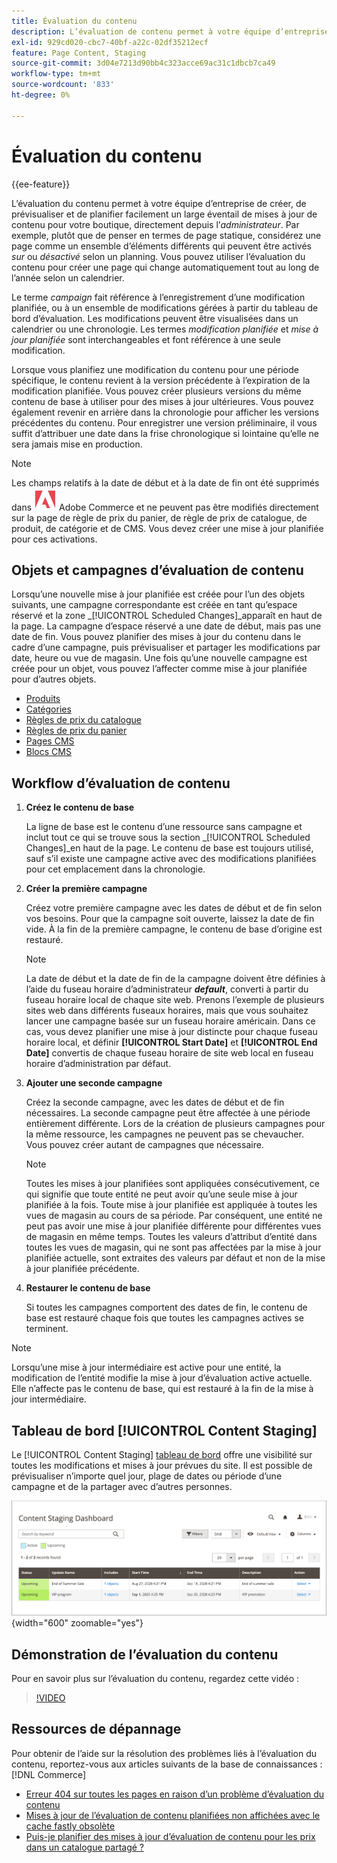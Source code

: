 ```yaml
---
title: Évaluation du contenu
description: L’évaluation de contenu permet à votre équipe d’entreprise de créer, de prévisualiser et de planifier facilement toute une gamme de mises à jour de contenu pour votre boutique, directement depuis l’administrateur.
exl-id: 929cd020-cbc7-40bf-a22c-02df35212ecf
feature: Page Content, Staging
source-git-commit: 3d04e7213d90bb4c323acce69ac31c1dbcb7ca49
workflow-type: tm+mt
source-wordcount: '833'
ht-degree: 0%

---
```


# Évaluation du contenu

{{ee-feature}}

L’évaluation du contenu permet à votre équipe d’entreprise de créer, de prévisualiser et de planifier facilement un large éventail de mises à jour de contenu pour votre boutique, directement depuis l’_administrateur_. Par exemple, plutôt que de penser en termes de page statique, considérez une page comme un ensemble d’éléments différents qui peuvent être activés _sur_ ou _désactivé_ selon un planning. Vous pouvez utiliser l’évaluation du contenu pour créer une page qui change automatiquement tout au long de l’année selon un calendrier.

Le terme _campaign_ fait référence à l’enregistrement d’une modification planifiée, ou à un ensemble de modifications gérées à partir du tableau de bord d’évaluation. Les modifications peuvent être visualisées dans un calendrier ou une chronologie. Les termes _modification planifiée_ et _mise à jour planifiée_ sont interchangeables et font référence à une seule modification.

Lorsque vous planifiez une modification du contenu pour une période spécifique, le contenu revient à la version précédente à l’expiration de la modification planifiée. Vous pouvez créer plusieurs versions du même contenu de base à utiliser pour des mises à jour ultérieures. Vous pouvez également revenir en arrière dans la chronologie pour afficher les versions précédentes du contenu. Pour enregistrer une version préliminaire, il vous suffit d’attribuer une date dans la frise chronologique si lointaine qu’elle ne sera jamais mise en production.

>[!NOTE]
>
>Les champs relatifs à la date de début et à la date de fin ont été supprimés dans ![Adobe Commerce](../assets/adobe-logo.svg) Adobe Commerce et ne peuvent pas être modifiés directement sur la page de règle de prix du panier, de règle de prix de catalogue, de produit, de catégorie et de CMS. Vous devez créer une mise à jour planifiée pour ces activations.

## Objets et campagnes d’évaluation de contenu

Lorsqu’une nouvelle mise à jour planifiée est créée pour l’un des objets suivants, une campagne correspondante est créée en tant qu’espace réservé et la zone _[!UICONTROL Scheduled Changes]_apparaît en haut de la page. La campagne d’espace réservé a une date de début, mais pas une date de fin. Vous pouvez planifier des mises à jour du contenu dans le cadre d’une campagne, puis prévisualiser et partager les modifications par date, heure ou vue de magasin. Une fois qu’une nouvelle campagne est créée pour un objet, vous pouvez l’affecter comme mise à jour planifiée pour d’autres objets.

- [Produits](../catalog/product-scheduled-changes.md)
- [Catégories](../catalog/category-scheduled-changes.md)
- [Règles de prix du catalogue](../merchandising-promotions/price-rule-catalog-scheduled-changes.md)
- [Règles de prix du panier](../merchandising-promotions/price-rule-cart-scheduled-changes.md)
- [Pages CMS](pages-workspace.md#scheduled-changes)
- [Blocs CMS](blocks.md)

## Workflow d’évaluation de contenu

1. **Créez le contenu de base**

   La ligne de base est le contenu d’une ressource sans campagne et inclut tout ce qui se trouve sous la section _[!UICONTROL Scheduled Changes]_en haut de la page. Le contenu de base est toujours utilisé, sauf s’il existe une campagne active avec des modifications planifiées pour cet emplacement dans la chronologie.

1. **Créer la première campagne**

   Créez votre première campagne avec les dates de début et de fin selon vos besoins. Pour que la campagne soit ouverte, laissez la date de fin vide. À la fin de la première campagne, le contenu de base d’origine est restauré.

   >[!NOTE]
   >
   >La date de début et la date de fin de la campagne doivent être définies à l’aide du fuseau horaire d’administrateur **_default_**, converti à partir du fuseau horaire local de chaque site web. Prenons l’exemple de plusieurs sites web dans différents fuseaux horaires, mais que vous souhaitez lancer une campagne basée sur un fuseau horaire américain. Dans ce cas, vous devez planifier une mise à jour distincte pour chaque fuseau horaire local, et définir **[!UICONTROL Start Date]** et **[!UICONTROL End Date]** convertis de chaque fuseau horaire de site web local en fuseau horaire d’administration par défaut.

1. **Ajouter une seconde campagne**

   Créez la seconde campagne, avec les dates de début et de fin nécessaires. La seconde campagne peut être affectée à une période entièrement différente. Lors de la création de plusieurs campagnes pour la même ressource, les campagnes ne peuvent pas se chevaucher. Vous pouvez créer autant de campagnes que nécessaire.

   >[!NOTE]
   >
   >Toutes les mises à jour planifiées sont appliquées consécutivement, ce qui signifie que toute entité ne peut avoir qu’une seule mise à jour planifiée à la fois. Toute mise à jour planifiée est appliquée à toutes les vues de magasin au cours de sa période. Par conséquent, une entité ne peut pas avoir une mise à jour planifiée différente pour différentes vues de magasin en même temps. Toutes les valeurs d’attribut d’entité dans toutes les vues de magasin, qui ne sont pas affectées par la mise à jour planifiée actuelle, sont extraites des valeurs par défaut et non de la mise à jour planifiée précédente.

1. **Restaurer le contenu de base**

   Si toutes les campagnes comportent des dates de fin, le contenu de base est restauré chaque fois que toutes les campagnes actives se terminent.

>[!NOTE]
>
>Lorsqu’une mise à jour intermédiaire est active pour une entité, la modification de l’entité modifie la mise à jour d’évaluation active actuelle. Elle n’affecte pas le contenu de base, qui est restauré à la fin de la mise à jour intermédiaire.

## Tableau de bord [!UICONTROL Content Staging]

Le [!UICONTROL Content Staging] [tableau de bord](content-staging-dashboard.md) offre une visibilité sur toutes les modifications et mises à jour prévues du site. Il est possible de prévisualiser n’importe quel jour, plage de dates ou période d’une campagne et de la partager avec d’autres personnes.

![Tableau de bord intermédiaire](./assets/content-staging-dashboard-grid.png){width="600" zoomable="yes"}

## Démonstration de l’évaluation du contenu

Pour en savoir plus sur l’évaluation du contenu, regardez cette vidéo :

>[!VIDEO](https://video.tv.adobe.com/v/343784?quality=12)

## Ressources de dépannage

Pour obtenir de l’aide sur la résolution des problèmes liés à l’évaluation du contenu, reportez-vous aux articles suivants de la base de connaissances :[!DNL Commerce]

- [Erreur 404 sur toutes les pages en raison d’un problème d’évaluation du contenu](https://experienceleague.adobe.com/docs/commerce-knowledge-base/kb/troubleshooting/site-down-or-unresponsive/error-404-on-all-pages-due-to-content-staging-issue.html)
- [Mises à jour de l’évaluation de contenu planifiées non affichées avec le cache fastly obsolète](https://experienceleague.adobe.com/docs/commerce-knowledge-base/kb/troubleshooting/miscellaneous/scheduled-content-staging-updates-not-displayed-with-stale-fastly-cache.html)
- [Puis-je planifier des mises à jour d’évaluation de contenu pour les prix dans un catalogue partagé ?](https://experienceleague.adobe.com/docs/commerce-knowledge-base/kb/faq/can-i-schedule-content-staging-updates-for-prices-in-a-shared-catalog.html)
